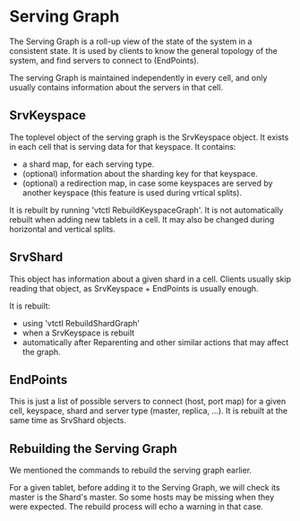 # Serving Graph

The Serving Graph is a roll-up view of the state of the system in a consistent state. It is used by clients to know
the general topology of the system, and find servers to connect to (EndPoints).

The serving Graph is maintained independently in every cell, and only usually contains information about the servers
in that cell.

## SrvKeyspace

The toplevel object of the serving graph is the SrvKeyspace object. It exists in each cell that is serving data for
that keyspace. It contains:
- a shard map, for each serving type.
- (optional) information about the sharding key for that keyspace.
- (optional) a redirection map, in case some keyspaces are served by another keyspace (this feature is used during
vrtical splits).

It is rebuilt by running 'vtctl RebuildKeyspaceGraph'. It is not automatically rebuilt when adding new tablets in a cell.
It may also be changed during horizontal and vertical splits.

## SrvShard

This object has information about a given shard in a cell. Clients usually skip reading that object, as SrvKeyspace + EndPoints
is usually enough.

It is rebuilt:
- using 'vtctl RebuildShardGraph'
- when a SrvKeyspace is rebuilt
- automatically after Reparenting and other similar actions that may affect the graph.

## EndPoints

This is just a list of possible servers to connect (host, port map) for a given cell, keyspace, shard and server type
(master, replica, ...). It is rebuilt at the same time as SrvShard objects.

## Rebuilding the Serving Graph

We mentioned the commands to rebuild the serving graph earlier.

For a given tablet, before adding it to the Serving Graph, we will check its master is the Shard's master. So some hosts
may be missing when they were expected. The rebuild process will echo a warning in that case.
